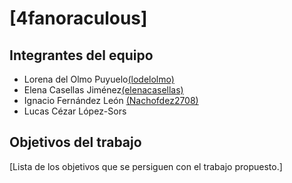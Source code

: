 # [4fanoraculous]



## Integrantes del equipo

* Lorena del Olmo Puyuelo[(lodelolmo)](https://github.com/lodelolmo)
* Elena Casellas Jiménez[(elenacasellas)](https://github.com/lodelolmo)
* Ignacio Fernández León [(Nachofdez2708)](https://github.com/Nachofdez2708)
* Lucas Cézar López-Sors

## Objetivos del trabajo

[Lista de los objetivos que se persiguen con el trabajo propuesto.]
